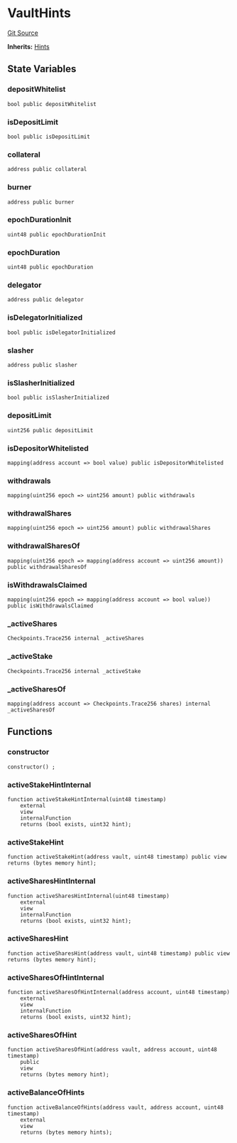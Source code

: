 # VaultHints
[Git Source](https://github.com/symbioticfi/core/blob/72d444d21da2b07516bb08def1e4b57d35cf27c3/src/contracts/hints/VaultHints.sol)

**Inherits:**
[Hints](/Users/andreikorokhov/symbiotic/core/docs/autogen/src/src/contracts/hints/Hints.sol/abstract.Hints.md)


## State Variables
### depositWhitelist

```solidity
bool public depositWhitelist
```


### isDepositLimit

```solidity
bool public isDepositLimit
```


### collateral

```solidity
address public collateral
```


### burner

```solidity
address public burner
```


### epochDurationInit

```solidity
uint48 public epochDurationInit
```


### epochDuration

```solidity
uint48 public epochDuration
```


### delegator

```solidity
address public delegator
```


### isDelegatorInitialized

```solidity
bool public isDelegatorInitialized
```


### slasher

```solidity
address public slasher
```


### isSlasherInitialized

```solidity
bool public isSlasherInitialized
```


### depositLimit

```solidity
uint256 public depositLimit
```


### isDepositorWhitelisted

```solidity
mapping(address account => bool value) public isDepositorWhitelisted
```


### withdrawals

```solidity
mapping(uint256 epoch => uint256 amount) public withdrawals
```


### withdrawalShares

```solidity
mapping(uint256 epoch => uint256 amount) public withdrawalShares
```


### withdrawalSharesOf

```solidity
mapping(uint256 epoch => mapping(address account => uint256 amount)) public withdrawalSharesOf
```


### isWithdrawalsClaimed

```solidity
mapping(uint256 epoch => mapping(address account => bool value)) public isWithdrawalsClaimed
```


### _activeShares

```solidity
Checkpoints.Trace256 internal _activeShares
```


### _activeStake

```solidity
Checkpoints.Trace256 internal _activeStake
```


### _activeSharesOf

```solidity
mapping(address account => Checkpoints.Trace256 shares) internal _activeSharesOf
```


## Functions
### constructor


```solidity
constructor() ;
```

### activeStakeHintInternal


```solidity
function activeStakeHintInternal(uint48 timestamp)
    external
    view
    internalFunction
    returns (bool exists, uint32 hint);
```

### activeStakeHint


```solidity
function activeStakeHint(address vault, uint48 timestamp) public view returns (bytes memory hint);
```

### activeSharesHintInternal


```solidity
function activeSharesHintInternal(uint48 timestamp)
    external
    view
    internalFunction
    returns (bool exists, uint32 hint);
```

### activeSharesHint


```solidity
function activeSharesHint(address vault, uint48 timestamp) public view returns (bytes memory hint);
```

### activeSharesOfHintInternal


```solidity
function activeSharesOfHintInternal(address account, uint48 timestamp)
    external
    view
    internalFunction
    returns (bool exists, uint32 hint);
```

### activeSharesOfHint


```solidity
function activeSharesOfHint(address vault, address account, uint48 timestamp)
    public
    view
    returns (bytes memory hint);
```

### activeBalanceOfHints


```solidity
function activeBalanceOfHints(address vault, address account, uint48 timestamp)
    external
    view
    returns (bytes memory hints);
```

